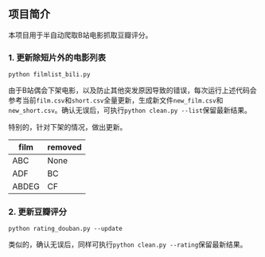 ## 项目简介

本项目用于半自动爬取B站电影抓取豆瓣评分。

### 1. 更新除短片外的电影列表

`python filmlist_bili.py`

由于B站偶会下架电影，以及防止其他突发原因导致的错误，每次运行上述代码会参考当前`film.csv`和`short.csv`全量更新，生成新文件`new_film.csv`和`new_short.csv`。确认无误后，可执行`python clean.py --list`保留最新结果。

特别的，针对下架的情况，做出更新。

| film | removed
| --- | --- 
|  ABC| None|
| ADF | BC |
| ABDEG |CF|

### 2. 更新豆瓣评分

`python rating_douban.py --update`

类似的，确认无误后，同样可执行`python clean.py --rating`保留最新结果。
